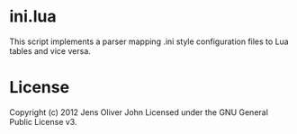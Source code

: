 # ini.lua
This script implements a parser mapping .ini style configuration files to Lua
tables and vice versa.

# License
Copyright (c) 2012 Jens Oliver John
Licensed under the GNU General Public License v3.
